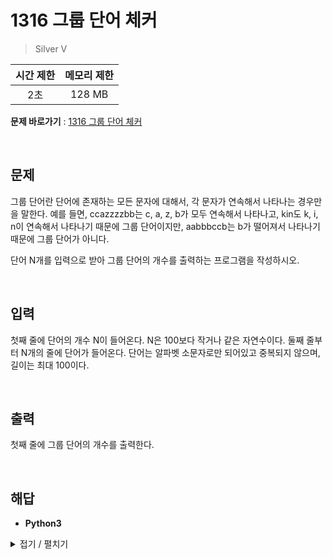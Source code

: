 # 1316 그룹 단어 체커
> Silver V

|시간 제한|메모리 제한|
|:---:|:---:|
|2초|128 MB|

**문제 바로가기** : [1316 그룹 단어 체커](https://www.acmicpc.net/problem/1316 "1316 그룹 단어 체커")

</br>

## 문제
그룹 단어란 단어에 존재하는 모든 문자에 대해서, 각 문자가 연속해서 나타나는 경우만을 말한다. 예를 들면, ccazzzzbb는 c, a, z, b가 모두 연속해서 나타나고, kin도 k, i, n이 연속해서 나타나기 때문에 그룹 단어이지만, aabbbccb는 b가 떨어져서 나타나기 때문에 그룹 단어가 아니다.

단어 N개를 입력으로 받아 그룹 단어의 개수를 출력하는 프로그램을 작성하시오.

</br>

## 입력
첫째 줄에 단어의 개수 N이 들어온다. N은 100보다 작거나 같은 자연수이다. 둘째 줄부터 N개의 줄에 단어가 들어온다. 단어는 알파벳 소문자로만 되어있고 중복되지 않으며, 길이는 최대 100이다.

</br>

## 출력
첫째 줄에 그룹 단어의 개수를 출력한다.

</br>

## 해답
- **Python3**
<details>
<summary>접기 / 펼치기</summary>
<div markdown="1">

```py
loops = int(input())

answer = 0
for _ in range(loops):
    groups = []
    strInput = [*input()]
    strPrevious = ""
    isGroup = True
    for k in strInput:
        if k == strPrevious:
            continue
        strPrevious = k
        if k in groups:
            isGroup = False
            continue
        groups.append(k)
    if isGroup:
        answer += 1
print(answer)
```

</div>
</details>